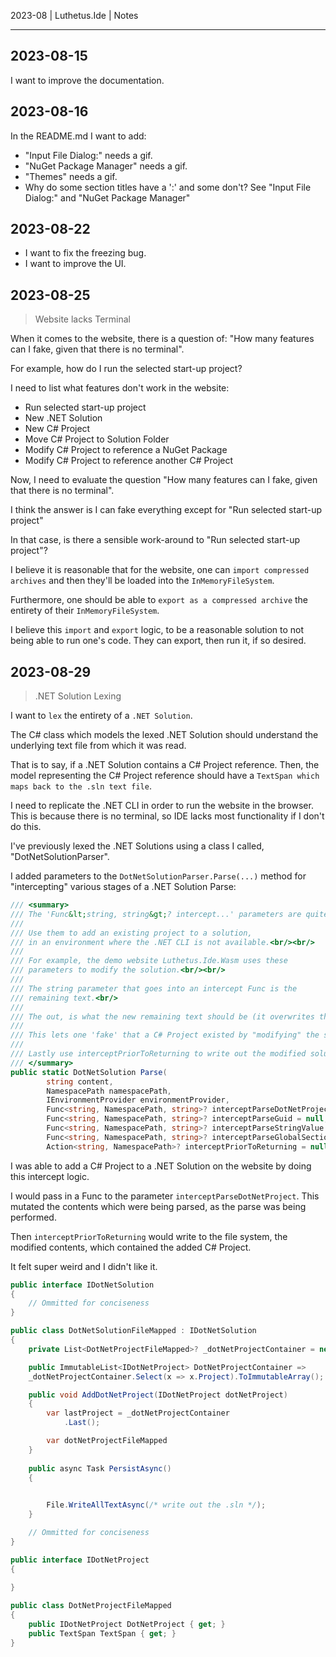 2023-08 | Luthetus.Ide | Notes

---

## 2023-08-15

I want to improve the documentation.

## 2023-08-16

In the README.md I want to add:
- "Input File Dialog:" needs a gif.
- "NuGet Package Manager" needs a gif.
- "Themes" needs a gif.
- Why do some section titles have a ':' and some don't? See "Input File Dialog:" and "NuGet Package Manager"

## 2023-08-22

- I want to fix the freezing bug.
- I want to improve the UI.

## 2023-08-25

> Website lacks Terminal

When it comes to the website, there is a question of: "How many features can I fake, given that there is no terminal".

For example, how do I run the selected start-up project?

I need to list what features don't work in the website:

- Run selected start-up project
- New .NET Solution
- New C# Project
- Move C# Project to Solution Folder
- Modify C# Project to reference a NuGet Package
- Modify C# Project to reference another C# Project

Now, I need to evaluate the question "How many features can I fake, given that there is no terminal".

I think the answer is I can fake everything except for "Run selected start-up project"

In that case, is there a sensible work-around to "Run selected start-up project"?

I believe it is reasonable that for the website, one can `import compressed archives` and then they'll be loaded into the `InMemoryFileSystem`.

Furthermore, one should be able to `export as a compressed archive` the entirety of their `InMemoryFileSystem`.

I believe this `import` and `export` logic, to be a reasonable solution to not being able to run one's code. They can export, then run it, if so desired.

## 2023-08-29

> .NET Solution Lexing

I want to `lex` the entirety of a `.NET Solution`.

The C# class which models the lexed .NET Solution should understand the underlying text file from which it was read.

That is to say, if a .NET Solution contains a C# Project reference. Then, the model representing the C# Project reference should have a `TextSpan which maps back to the .sln text file`.

I need to replicate the .NET CLI in order to run the website in the browser. This is because there is no terminal, so IDE lacks most functionality if I don't do this.

I've previously lexed the .NET Solutions using a class I called, "DotNetSolutionParser".

I added parameters to the `DotNetSolutionParser.Parse(...)` method for "intercepting" various stages of a .NET Solution Parse:

```csharp
/// <summary>
/// The 'Func&lt;string, string&gt;? intercept...' parameters are quite hacky.<br/><br/>
/// 
/// Use them to add an existing project to a solution,
/// in an environment where the .NET CLI is not available.<br/><br/>
/// 
/// For example, the demo website Luthetus.Ide.Wasm uses these
/// parameters to modify the solution.<br/><br/>
/// 
/// The string parameter that goes into an intercept Func is the
/// remaining text.<br/>
/// 
/// The out, is what the new remaining text should be (it overwrites the previous remaining text).<br/><br/>
/// 
/// This lets one 'fake' that a C# Project existed by "modifying" the solution as it is read.<br/><br/>
/// 
/// Lastly use interceptPriorToReturning to write out the modified solution file text contents.
/// </summary>
public static DotNetSolution Parse(
        string content,
        NamespacePath namespacePath,
        IEnvironmentProvider environmentProvider,
        Func<string, NamespacePath, string>? interceptParseDotNetProject = null,
        Func<string, NamespacePath, string>? interceptParseGuid = null,
        Func<string, NamespacePath, string>? interceptParseStringValue = null,
        Func<string, NamespacePath, string>? interceptParseGlobalSectionNestedProjects = null,
        Action<string, NamespacePath>? interceptPriorToReturning = null)
```

I was able to add a C# Project to a .NET Solution on the website by doing this intercept logic.

I would pass in a Func to the parameter `interceptParseDotNetProject`. This mutated the contents which were being parsed, as the parse was being performed.

Then `interceptPriorToReturning` would write to the file system, the modified contents, which contained the added C# Project.

It felt super weird and I didn't like it.

``` csharp
public interface IDotNetSolution
{
    // Ommitted for conciseness
}

public class DotNetSolutionFileMapped : IDotNetSolution
{
    private List<DotNetProjectFileMapped>? _dotNetProjectContainer = new();

    public ImmutableList<IDotNetProject> DotNetProjectContainer =>  
    _dotNetProjectContainer.Select(x => x.Project).ToImmutableArray();

    public void AddDotNetProject(IDotNetProject dotNetProject)
    {
        var lastProject = _dotNetProjectContainer
            .Last();

        var dotNetProjectFileMapped
    }
    
    public async Task PersistAsync()
    {
        

        File.WriteAllTextAsync(/* write out the .sln */);
    }

    // Ommitted for conciseness
}
```

``` csharp
public interface IDotNetProject
{
    
}

public class DotNetProjectFileMapped
{
    public IDotNetProject DotNetProject { get; }
    public TextSpan TextSpan { get; }
}
```